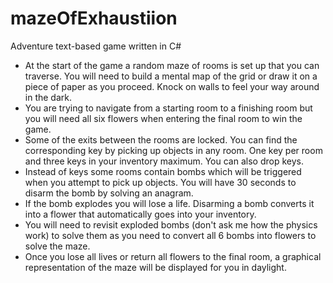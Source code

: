 # mazeOfExhaustiion
Adventure text-based game written in C#

- At the start of the game a random maze of rooms is set up that you can traverse. You will need to build a mental map of the grid or draw it on a piece of paper as you proceed. Knock on walls to feel your way around in the dark.
- You are trying to navigate from a starting room to a finishing room but you will need all six flowers when entering the final room to win the game.
- Some of the exits between the rooms are locked. You can find the corresponding key by picking up objects in any room. One key per room and three keys in your inventory maximum. You can also drop keys.
- Instead of keys some rooms contain bombs which will be triggered when you attempt to pick up objects. You will have 30 seconds to disarm the bomb by solving an anagram.
- If the bomb explodes you will lose a life. Disarming a bomb converts it into a flower that automatically goes into your inventory.
- You will need to revisit exploded bombs (don't ask me how the physics work) to solve them as you need to convert all 6 bombs into flowers to solve the maze.
- Once you lose all lives or return all flowers to the final room, a graphical representation of the maze will be displayed for you in daylight.
